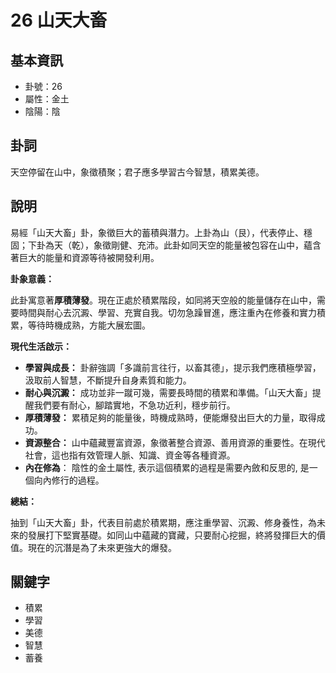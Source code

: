 # 26 山天大畜

## 基本資訊
- 卦號：26
- 屬性：金土
- 陰陽：陰

## 卦詞
天空停留在山中，象徵積聚；君子應多學習古今智慧，積累美德。

## 說明
易經「山天大畜」卦，象徵巨大的蓄積與潛力。上卦為山（艮），代表停止、穩固；下卦為天（乾），象徵剛健、充沛。此卦如同天空的能量被包容在山中，蘊含著巨大的能量和資源等待被開發利用。

**卦象意義：**

此卦寓意著**厚積薄發**。現在正處於積累階段，如同將天空般的能量儲存在山中，需要時間與耐心去沉澱、學習、充實自我。切勿急躁冒進，應注重內在修養和實力積累，等待時機成熟，方能大展宏圖。

**現代生活啟示：**

*   **學習與成長：** 卦辭強調「多識前言往行，以畜其德」，提示我們應積極學習，汲取前人智慧，不斷提升自身素質和能力。
*   **耐心與沉澱：** 成功並非一蹴可幾，需要長時間的積累和準備。「山天大畜」提醒我們要有耐心，腳踏實地，不急功近利，穩步前行。
*   **厚積薄發：** 累積足夠的能量後，時機成熟時，便能爆發出巨大的力量，取得成功。
*   **資源整合：** 山中蘊藏豐富資源，象徵著整合資源、善用資源的重要性。在現代社會，這也指有效管理人脈、知識、資金等各種資源。
*  **內在修為**： 陰性的金土屬性, 表示這個積累的過程是需要內斂和反思的, 是一個向內修行的過程。

**總結：**

抽到「山天大畜」卦，代表目前處於積累期，應注重學習、沉澱、修身養性，為未來的發展打下堅實基礎。如同山中蘊藏的寶藏，只要耐心挖掘，終將發揮巨大的價值。現在的沉潛是為了未來更強大的爆發。

## 關鍵字
- 積累
- 學習
- 美德
- 智慧
- 蓄養
